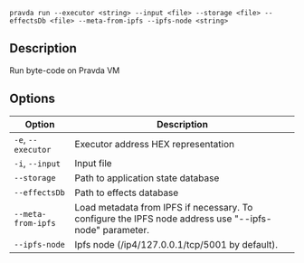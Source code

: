 <!--
THIS FILE IS GENERATED. DO NOT EDIT MANUALLY!
-->

```pravda run --executor <string> --input <file> --storage <file> --effectsDb <file> --meta-from-ipfs --ipfs-node <string>```

## Description
Run byte-code on Pravda VM
## Options

|Option|Description|
|----|----|
|`-e`, `--executor`|Executor address HEX representation
|`-i`, `--input`|Input file
|`--storage`|Path to application state database
|`--effectsDb`|Path to effects database
|`--meta-from-ipfs`|Load metadata from IPFS if necessary. To configure the IPFS node address use "--ipfs-node" parameter.
|`--ipfs-node`|Ipfs node (/ip4/127.0.0.1/tcp/5001 by default).
